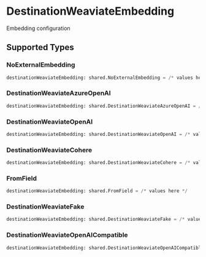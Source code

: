 # DestinationWeaviateEmbedding

Embedding configuration


## Supported Types

### NoExternalEmbedding

```python
destinationWeaviateEmbedding: shared.NoExternalEmbedding = /* values here */
```

### DestinationWeaviateAzureOpenAI

```python
destinationWeaviateEmbedding: shared.DestinationWeaviateAzureOpenAI = /* values here */
```

### DestinationWeaviateOpenAI

```python
destinationWeaviateEmbedding: shared.DestinationWeaviateOpenAI = /* values here */
```

### DestinationWeaviateCohere

```python
destinationWeaviateEmbedding: shared.DestinationWeaviateCohere = /* values here */
```

### FromField

```python
destinationWeaviateEmbedding: shared.FromField = /* values here */
```

### DestinationWeaviateFake

```python
destinationWeaviateEmbedding: shared.DestinationWeaviateFake = /* values here */
```

### DestinationWeaviateOpenAICompatible

```python
destinationWeaviateEmbedding: shared.DestinationWeaviateOpenAICompatible = /* values here */
```

